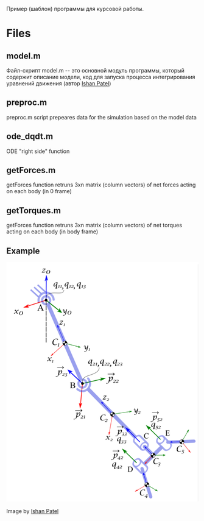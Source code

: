 Пример (шаблон) программы для курсовой работы.  

# Files 

## model.m

Файл-скрипт model.m -- это основной модуль программы, который содержит описание модели, код для запуска процесса интегрирования уравнений движения (автор [Ishan Patel](https://github.com/patelishan2235))

## preproc.m

preproc.m script prepeares data for the simulation based on the model data

## ode_dqdt.m 

ODE "right side" function

## getForces.m 

getForces function retruns 3xn matrix (column vectors) of net forces acting on each body (in 0 frame)

## getTorques.m 

getForces function retruns 3xn matrix (column vectors) of net torques acting on each body (in body frame)

## Example 

![Model](model.png)

Image by [Ishan Patel](https://github.com/patelishan2235)







